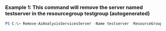 ### Example 1: This command will remove the server named testserver in the resourcegroup testgroup (autogenerated)
```powershell
PS C:\> Remove-AzAnalysisServicesServer -Name testserver -ResourceGroupName testgroup
```

